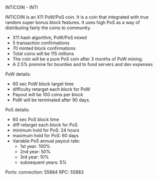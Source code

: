 INTICOIN - INTI

INTICOIN is an X11 PoW/PoS coin. It is a coin that integrated with true random super bonus block features. It uses high PoS as a way of distributing fairly the coins to community.

- X11 hash algorithm, PoW/PoS mixed
- 5 transaction confirmations
- 70 minted block confirmations
- Total coins will be 115 millions
- The coin will be a pure PoS coin after 3 months of PoW mining.
- A 2.5% premine for bounties and to fund servers and dev expenses

PoW details:
- 60 sec PoW block target time
- difficulty retarget each block for PoW
- Payout will be 100 coins per block
- PoW will be terminated after 90 days.

PoS details:
- 60 sec PoS block time
- diff retarget each block for PoS
- minimum hold for PoS: 24 hours
- maximum hold for PoS: 60 days
- Variable PoS annual payout rate:
	- 1st year: 100%
	- 2nd year: 50%
	- 3rd year: 10%
	- subsequent years: 5%

Ports:
connection:	55884
RPC:		55883
